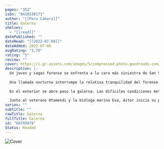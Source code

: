 ```yaml
---
pages: "352"
isbn: "8418538171"
author: "[[Peru Cámara]]"
title: Galerna
shelves:
  - "[[read]]"
datePublished: ""
dateRead: "[[2022-07-08]]"
dateAdded: 2022-07-08
avgRating: "3.78"
rating: "5"
review: ""
cover: https://i.gr-assets.com/images/S/compressed.photo.goodreads.com/books/1649713528l/60795978._SY475_.jpg
description: |-
  Un joven y sagaz forense se enfrenta a la cara más siniestra de San Sebastián en una tormentosa noche de investigación y persecución sin tregua.  
    
  Una llamada nocturna interrumpe la relativa tranquilidad del forense Aitor Intxaurraga. Han encontrado un cadáver en el Peine del Viento y él, el novato del Instituto Anatómico, debe hacerse cargo.  
    
  En el exterior se abre paso la galerna. Las difíciles condiciones meteorológicas y la ausencia de compañeros experimentados en los que apoyarse dificultan su tarea. La Ertzaintza lo tiene claro: la muerte ha sido accidental. El cuerpo no muestra señales de violencia más allá de las contusiones provocadas por las sacudidas del mar contra las rocas. Sin embargo, un minúsculo detalle levanta las sospechas de Aitor.  
    
  Junto al veterano Otamendi y la bióloga marina Eva, Aitor inicia su propia investigación. A lo largo de una noche y con las agujas del reloj y el implacable temporal pisándoles los talones, la búsqueda de la verdad les revelará una cara desconocida de la ciudad donostiarra.
series: ""
subtitle: ""
rawTitle: Galerna
fullTitle: Galerna
id: "60795978"
Status: Readed
---
```

![Cover](https:&#x2F;&#x2F;i.gr-assets.com&#x2F;images&#x2F;S&#x2F;compressed.photo.goodreads.com&#x2F;books&#x2F;1649713528l&#x2F;60795978._SY475_.jpg)
